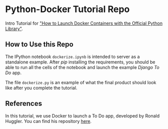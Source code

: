 # Python-Docker Tutorial Repo
Intro Tutorial for ["How to Launch Docker Containers with the Official Python Library"](https://medium.com/@patrickhanbury1/how-to-launch-docker-containers-with-the-official-python-library-31dbe1bff8ca).

## How to Use this Repo
The IPython notebook `dockerize.ipynb` is intended to server as a standalone example. After _pip_ installing the requirements, you should be able to run all the cells of the notebook and launch the example _Django To Do_ app.

The file `dockerize.py` is an example of what the final product should look like after you complete the tutorial.

## References
In this tutorial, we use Docker to launch a To Do app, developed by Ronald Huggler. You can find his repository [here](https://github.com/rHuggler/django-todo).
